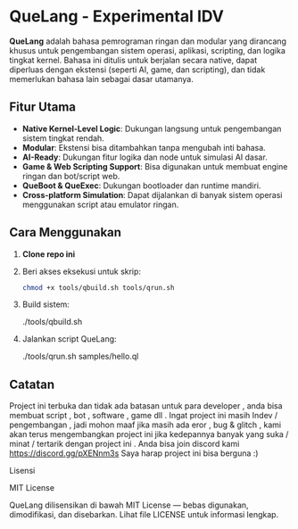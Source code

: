 # QueLang - Experimental IDV

**QueLang** adalah bahasa pemrograman ringan dan modular yang dirancang khusus untuk pengembangan sistem operasi, aplikasi, scripting, dan logika tingkat kernel. Bahasa ini ditulis untuk berjalan secara native, dapat diperluas dengan ekstensi (seperti AI, game, dan scripting), dan tidak memerlukan bahasa lain sebagai dasar utamanya.

## Fitur Utama

- **Native Kernel-Level Logic**: Dukungan langsung untuk pengembangan sistem tingkat rendah.
- **Modular**: Ekstensi bisa ditambahkan tanpa mengubah inti bahasa.
- **AI-Ready**: Dukungan fitur logika dan node untuk simulasi AI dasar.
- **Game & Web Scripting Support**: Bisa digunakan untuk membuat engine ringan dan bot/script web.
- **QueBoot & QueExec**: Dukungan bootloader dan runtime mandiri.
- **Cross-platform Simulation**: Dapat dijalankan di banyak sistem operasi menggunakan script atau emulator ringan.

## Cara Menggunakan

1. **Clone repo ini**  
2. Beri akses eksekusi untuk skrip:
   ```bash
   chmod +x tools/qbuild.sh tools/qrun.sh

3. Build sistem:

   ./tools/qbuild.sh


4. Jalankan script QueLang:

   ./tools/qrun.sh samples/hello.ql

## Catatan

Project ini terbuka dan tidak ada batasan untuk para developer , anda bisa membuat script , bot , software , game dll . Ingat project ini masih Indev / pengembangan , jadi mohon maaf jika masih ada eror , bug & glitch , kami akan terus mengembangkan project ini jika kedepannya banyak yang suka / minat / tertarik dengan project ini . 
Anda bisa join discord kami 
https://discord.gg/pXENnm3s
Saya harap project ini bisa berguna :)

Lisensi

MIT License

QueLang dilisensikan di bawah MIT License — bebas digunakan, dimodifikasi, dan disebarkan. Lihat file LICENSE untuk informasi lengkap.
